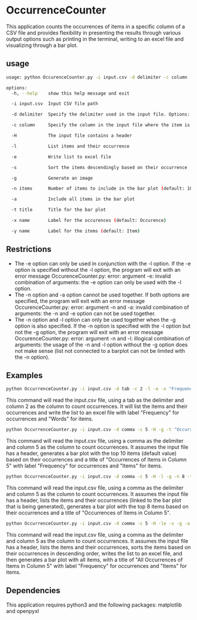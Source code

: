 # OccurrenceCounter
This application counts the occurrences of items in a specific column of a CSV file and provides flexibility in presenting the results through various output options such as printing in the terminal, writing to an excel file and visualizing through a bar plot.

## usage
```bash
usage: python OccurenceCounter.py -i input.csv -d delimiter -c column [-H] [-l] [-e] [-s] [-g] [-n items] [-a] [-t title] [-x name] [-y name]

options: 
  -h, --help    show this help message and exit

  -i input.csv  Input CSV file path

  -d delimiter  Specify the delimiter used in the input file. Options: [tab, comma, colon, semicolon]

  -c column     Specify the column in the input file where the item is located

  -H            The input file contains a header

  -l            List items and their occurrence

  -e            Write list to excel file

  -s            Sort the items descendingly based on their occurrence

  -g            Generate an image

  -n items      Number of items to include in the bar plot (default: 10)

  -a            Include all items in the bar plot

  -t title      Title for the bar plot

  -x name       Label for the occurences (default: Occurence)

  -y name       Label for the items (default: Item)

```

## Restrictions
* The -e option can only be used in conjunction with the -l option. If the -e option is specified without the -l option, the program will exit with an error message OccurenceCounter.py: error: argument -e: invalid combination of arguments: the -e option can only be used with the -l option.
* The -n option and -a option cannot be used together. If both options are specified, the program will exit with an error message OccurenceCounter.py: error: argument -n and -a: invalid combination of arguments: the -n and -e option can not be used together.
* The -n option and -l option can only be used together when the -g option is also specified. If the -n option is specified with the -l option but not the -g option, the program will exit with an error message OccurenceCounter.py: error: argument -n and -l: illogical combination of arguments: the usage of the -n and -l option without the -g option does not make sense (list not connected to a barplot can not be limited with the -n option).

## Examples
```bash
python OccurrenceCounter.py -i input.csv -d tab -c 2 -l -e -x "Frequency" -y "Words"
```
This command will read the input.csv file, using a tab as the delimiter and column 2 as the column to count occurrences. It will list the items and their occurrences and write the list to an excel file with label "Frequency" for occurrences and "Words" for items.
```bash
python OccurrenceCounter.py -i input.csv -d comma -c 5 -H -g -t "Occurrences of Items in Column 5" -x "Frequency" -y "Items"
```
This command will read the input.csv file, using a comma as the delimiter and column 5 as the column to count occurrences. It assumes the input file has a header, generates a bar plot with the top 10 items (default value) based on their occurrences and a title of "Occurrences of Items in Column 5" with label "Frequency" for occurrences and "Items" for items.

```bash
python OccurrenceCounter.py -i input.csv -d comma -c 5 -H -l -g -n 8 -t "Occurrences of Items in Column 5"
```
This command will read the input.csv file, using a comma as the delimiter and column 5 as the column to count occurrences. It assumes the input file has a header, lists the items and their occurrences (linked to the bar plot that is being generated), generates a bar plot with the top 8 items based on their occurrences and a title of "Occurrences of Items in Column 5".

```bash
python OccurrenceCounter.py -i input.csv -d comma -c 5 -H -le -s -g -a -t "All Occurrences of Items in Column 5" -x "Frequency" -y "Items"
```
This command will read the input.csv file, using a comma as the delimiter and column 5 as the column to count occurrences. It assumes the input file has a header, lists the items and their occurrences, sorts the items based on their occurrences in descending order, writes the list to an excel file, and then generates a bar plot with all items, with a title of "All Occurrences of Items in Column 5" with label "Frequency" for occurrences and "Items" for items.

## Dependencies
This application requires python3 and the following packages: matplotlib and openpyxl
